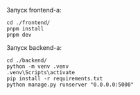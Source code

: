 Запуск frontend-а:
```
cd ./frontend/
pnpm install
pnpm dev
```

Запуск backend-а:
```
cd ./backend/
python -m venv .venv
.venv\Scripts\activate
pip install -r requirements.txt
python manage.py runserver "0.0.0.0:5000"
```
